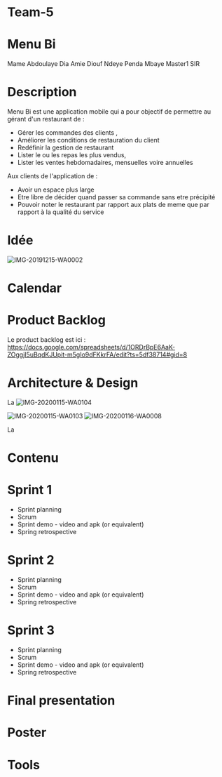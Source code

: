 # Team-5

# Menu Bi

Mame Abdoulaye Dia
Amie Diouf
Ndeye Penda Mbaye Master1 SIR

# Description

Menu Bi est une application mobile qui a pour objectif de permettre au gérant d'un restaurant de : 
  - Gérer les commandes des clients ,
  - Améliorer les conditions de restauration du client
  - Redéfinir la gestion de restaurant
  - Lister le ou les repas les plus vendus,
  - Lister les ventes hebdomadaires, mensuelles voire annuelles 

Aux clients de l'application de :
- Avoir un espace plus large 
- Etre libre de décider quand passer sa commande sans etre précipité
- Pouvoir noter le restaurant par rapport aux plats de meme que par rapport à la qualité du  service 
# Idée

![IMG-20191215-WA0002](https://user-images.githubusercontent.com/49824139/70945810-dd901780-204d-11ea-96d4-515f50727e25.jpg)

# Calendar

# Product Backlog

Le product backlog est ici : https://docs.google.com/spreadsheets/d/1ORDrBpE6AaK-ZOggjI5uBqdKJUpit-m5gIo9dFKkrFA/edit?ts=5df38714#gid=8

# Architecture & Design
La
![IMG-20200115-WA0104](https://user-images.githubusercontent.com/49824139/72530284-f830f880-3866-11ea-80a7-86e7fe33e15b.jpg)

![IMG-20200115-WA0103](https://user-images.githubusercontent.com/49824139/72530884-3b3f9b80-3868-11ea-9a25-252e4db01fe5.jpg)
![IMG-20200116-WA0008](https://user-images.githubusercontent.com/49824139/72531007-7f32a080-3868-11ea-9ed9-c1f4ffc4e3f3.jpg)

La
# Contenu

# Sprint 1

* Sprint planning
* Scrum
* Sprint demo - video and apk (or equivalent)
* Spring retrospective

# Sprint 2

* Sprint planning
* Scrum
* Sprint demo - video and apk (or equivalent)
* Spring retrospective

# Sprint 3

* Sprint planning
* Scrum
* Sprint demo - video and apk (or equivalent)
* Spring retrospective

# Final presentation

# Poster

# Tools
